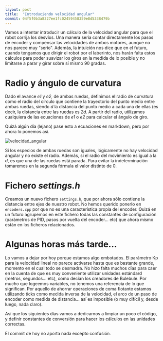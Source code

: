 ```yaml
---
layout: post
title:  "Introduciendo velocidad angular"
commit: 04f5f0b3a8327ee1fc02459458359e8d5338479b
---
```


Vamos a intentar introducir un cálculo de la velocidad angular para que el robot
corrija los desvíos. Una manera sería contar directamente los pasos de encoder 
y compensar las velocidades de ambos motores, aunque no nos parece muy "serio". Además,
la intuición nos dice que en el futuro, cuando tengamos que dirigir el robot por el
laberinto, nos harán falta estos cálculos para poder suavizar los giros en la medida
de lo posible y no limitarse a parar y girar sobre sí mismo 90 gradas.

# Radio y ángulo de curvatura

Dado el avance _e1_ y _e2_, de ambas ruedas, definimos el radio de curvatura como el
radio del círculo que contiene la trayectorio del punto medio entre ambas ruedas, siendo
_d_ la distancia del punto medio a cada una de ellas (es decir, la distancia entre las 
ruedas es _2d_. A partir del radio, utilizamos cualquiera de las ecuaciones de _e1_ o _e2_
para calcular el ángulo de giro. 

Quizá algún día (lejano) pase esto a ecuaciones en markdown, pero por ahora lo ponemos así.

![velocidad_angular](  ../assets/2019-01-11-radio.jpg)

Si los especios de ambas ruedas son iguales, lógicamente no hay velocidad angular y no 
existe el radio. Además, si el radio del movimiento es igual a la _d_, es que una de las
ruedas está parada. Para evitar la indeterminación tomaremos en la segunda fórmula el valor
distinto de 0.

# Fichero _settings.h_

Creamos un nuevo fichero `settings.h`, que por ahora sólo contiene la distancia entre ejes
de nuestro robot. No hemos querido ponerlo en `encoders.cpp` por que no es una característica
propia del encoder. Quizá en un futuro agrupemos en este fichero todas las constantes de 
configuración (parámetros de PID, pasos por vuelta del encoder... etc) que ahora mismo
están en los ficheros relacionados.

# Algunas horas más tarde...

Lo vamos a dejar por hoy porque estamos algo embotados. El parámetro Kp para la velocidad
lineal no parece activarse hasta que es bastante grande, momento en el cual todo se desmadra.
No hizo falta muchos días para caer en la cuenta de que es muy conveniente utilizar unidades
estándard (metros, segundos... etc), como decían los creadores de Bulebule. Por mucho que
logeemos variables, no tenemos una referencia de lo que significan. Por aquello de ahorrar
operaciones de coma flotante estamos utilizando ticks como medida inversa de la velocidad,
el arco de un paso de encoder como medida de distancia... así es imposible (o muy difícil
y, desde luego, nada claro).

Así que los siguientes días vamos a dedicarnos a limpiar un poco el código, y definir
constantes de conversión para hacer los cálculos en las unidades correctas.

El commit de hoy no aporta nada excepto confusión.
